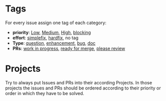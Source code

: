 # Tags
For every issue assign one tag of each category:
* **priority**: [Low](https://github.com/mlr-org/mlr/labels/prio-low), [Medium](https://github.com/mlr-org/mlr/labels/prio-medium), [High](https://github.com/mlr-org/mlr/labels/prio-high), [blocking](https://github.com/mlr-org/mlr/labels/blocking)
* **effort**: [simplefix](https://github.com/mlr-org/mlr/labels/simplefix), [hardfix](https://github.com/mlr-org/mlr/labels/hardfix), no tag
* **Type**: [question](https://github.com/mlr-org/mlr/labels/question), [enhancement](https://github.com/mlr-org/mlr/labels/enhancement), [bug](https://github.com/mlr-org/mlr/labels/bug), [doc](https://github.com/mlr-org/mlr/labels/doc)
* **PRs**: [work in progress](https://github.com/mlr-org/mlr/labels/work%20in%20progress%20-%20not%20done), [ready for merge](https://github.com/mlr-org/mlr/labels/ready%20for%20merge%20%28%3F%29), [please review](https://github.com/mlr-org/mlr/labels/please%20review)

# Projects
Try to always put Issues and PRs into their according Projects.
In those projects the issues and PRs should be ordered according to their priority or order in which they have to be solved.
